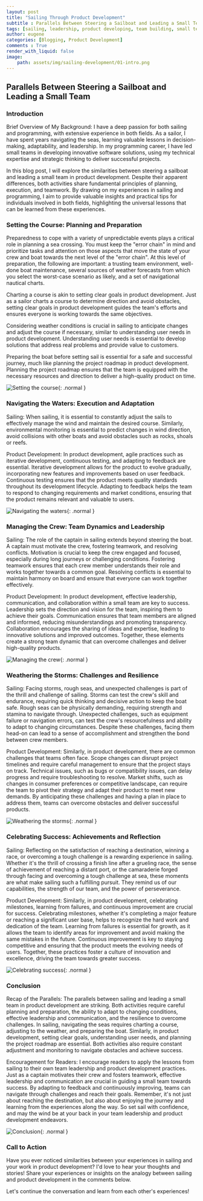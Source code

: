 ```yaml
---
layout: post
title: "Sailing Through Product Development"
subtitle : Parallels Between Steering a Sailboat and Leading a Small Team.
tags: [sailing, leadership, product developing, team building, small team, agile, scrum, product management, product owner, product manager]
author: eugene
categories: [Blogging, Product Development]
comments : True
render_with_liquid: false
image:
    path: assets/img/sailing-development/01-intro.png
---
```


## Parallels Between Steering a Sailboat and Leading a Small Team
### Introduction

Brief Overview of My Background:
I have a deep passion for both sailing and programming, with extensive experience in both fields. As a sailor, I have spent years navigating the seas, learning valuable lessons in decision-making, adaptability, and leadership. In my programming career, I have led small teams in developing innovative software solutions, using my technical expertise and strategic thinking to deliver successful projects.

In this blog post, I will explore the similarities between steering a sailboat and leading a small team in product development. Despite their apparent differences, both activities share fundamental principles of planning, execution, and teamwork. By drawing on my experiences in sailing and programming, I aim to provide valuable insights and practical tips for individuals involved in both fields, highlighting the universal lessons that can be learned from these experiences.

### Setting the Course: Planning and Preparation

Preparedness to cope with a variety of unpredictable events plays a critical role in planning a sea crossing. You must keep the "error chain" in mind and prioritize tasks and attention on those aspects that move the state of your crew and boat towards the next level of the "error chain". At this level of preparation, the following are important: a trusting team environment, well-done boat maintenance, several sources of weather forecasts from which you select the worst-case scenario as likely, and a set of navigational nautical charts.

Charting a course is akin to setting clear goals in product development. Just as a sailor charts a course to determine direction and avoid obstacles, setting clear goals in product development guides the team's efforts and ensures everyone is working towards the same objectives.

Considering weather conditions is crucial in sailing to anticipate changes and adjust the course if necessary, similar to understanding user needs in product development. Understanding user needs is essential to develop solutions that address real problems and provide value to customers.

Preparing the boat before setting sail is essential for a safe and successful journey, much like planning the project roadmap in product development. Planning the project roadmap ensures that the team is equipped with the necessary resources and direction to deliver a high-quality product on time.

![Setting the course](/assets/img/sailing-development/02-preparations-planings.png){: .normal }

### Navigating the Waters: Execution and Adaptation

Sailing: When sailing, it is essential to constantly adjust the sails to effectively manage the wind and maintain the desired course. Similarly, environmental monitoring is essential to predict changes in wind direction, avoid collisions with other boats and avoid obstacles such as rocks, shoals or reefs.

Product Development: In product development, agile practices such as iterative development, continuous testing, and adapting to feedback are essential. Iterative development allows for the product to evolve gradually, incorporating new features and improvements based on user feedback. Continuous testing ensures that the product meets quality standards throughout its development lifecycle. Adapting to feedback helps the team to respond to changing requirements and market conditions, ensuring that the product remains relevant and valuable to users.

![Navigating the waters](/assets/img/sailing-development/03-navigating-the-waters.png){: .normal }

### Managing the Crew: Team Dynamics and Leadership

Sailing:
The role of the captain in sailing extends beyond steering the boat. A captain must motivate the crew, fostering teamwork, and resolving conflicts. Motivation is crucial to keep the crew engaged and focused, especially during long journeys or challenging conditions. Fostering teamwork ensures that each crew member understands their role and works together towards a common goal. Resolving conflicts is essential to maintain harmony on board and ensure that everyone can work together effectively.

Product Development:
In product development, effective leadership, communication, and collaboration within a small team are key to success. Leadership sets the direction and vision for the team, inspiring them to achieve their goals. Communication ensures that team members are aligned and informed, reducing misunderstandings and promoting transparency. Collaboration encourages the sharing of ideas and expertise, leading to innovative solutions and improved outcomes. Together, these elements create a strong team dynamic that can overcome challenges and deliver high-quality products.

![Managing the crew](/assets/img/sailing-development/04-managing-the-crew.png){: .normal }

### Weathering the Storms: Challenges and Resilience

Sailing:
Facing storms, rough seas, and unexpected challenges is part of the thrill and challenge of sailing. Storms can test the crew's skill and endurance, requiring quick thinking and decisive action to keep the boat safe. Rough seas can be physically demanding, requiring strength and stamina to navigate through. Unexpected challenges, such as equipment failure or navigation errors, can test the crew's resourcefulness and ability to adapt to changing circumstances. Despite these challenges, facing them head-on can lead to a sense of accomplishment and strengthen the bond between crew members.

Product Development:
Similarly, in product development, there are common challenges that teams often face. Scope changes can disrupt project timelines and require careful management to ensure that the project stays on track. Technical issues, such as bugs or compatibility issues, can delay progress and require troubleshooting to resolve. Market shifts, such as changes in consumer preferences or competitive landscape, can require the team to pivot their strategy and adapt their product to meet new demands. By anticipating these challenges and having a plan in place to address them, teams can overcome obstacles and deliver successful products.

![Weathering the storms](/assets/img/sailing-development/05-weathering-the-storms.png){: .normal }

### Celebrating Success: Achievements and Reflection

Sailing:
Reflecting on the satisfaction of reaching a destination, winning a race, or overcoming a tough challenge is a rewarding experience in sailing. Whether it's the thrill of crossing a finish line after a grueling race, the sense of achievement of reaching a distant port, or the camaraderie forged through facing and overcoming a tough challenge at sea, these moments are what make sailing such a fulfilling pursuit. They remind us of our capabilities, the strength of our team, and the power of perseverance.

Product Development:
Similarly, in product development, celebrating milestones, learning from failures, and continuous improvement are crucial for success. Celebrating milestones, whether it's completing a major feature or reaching a significant user base, helps to recognize the hard work and dedication of the team. Learning from failures is essential for growth, as it allows the team to identify areas for improvement and avoid making the same mistakes in the future. Continuous improvement is key to staying competitive and ensuring that the product meets the evolving needs of users. Together, these practices foster a culture of innovation and excellence, driving the team towards greater success.

![Celebrating success](/assets/img/sailing-development/06-celebrating-success.png){: .normal }

### Conclusion

Recap of the Parallels:
The parallels between sailing and leading a small team in product development are striking. Both activities require careful planning and preparation, the ability to adapt to changing conditions, effective leadership and communication, and the resilience to overcome challenges. In sailing, navigating the seas requires charting a course, adjusting to the weather, and preparing the boat. Similarly, in product development, setting clear goals, understanding user needs, and planning the project roadmap are essential. Both activities also require constant adjustment and monitoring to navigate obstacles and achieve success.

Encouragement for Readers:
I encourage readers to apply the lessons from sailing to their own team leadership and product development practices. Just as a captain motivates their crew and fosters teamwork, effective leadership and communication are crucial in guiding a small team towards success. By adapting to feedback and continuously improving, teams can navigate through challenges and reach their goals. Remember, it's not just about reaching the destination, but also about enjoying the journey and learning from the experiences along the way. So set sail with confidence, and may the wind be at your back in your team leadership and product development endeavors.

![Conclusion](/assets/img/sailing-development/07-conclusion.jpeg){: .normal }

### Call to Action

Have you ever noticed similarities between your experiences in sailing and your work in product development? I'd love to hear your thoughts and stories! Share your experiences or insights on the analogy between sailing and product development in the comments below.

Let's continue the conversation and learn from each other's experiences!
